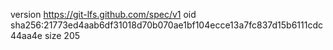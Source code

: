 version https://git-lfs.github.com/spec/v1
oid sha256:21773ed4aab6df31018d70b070ae1bf104ecce13a7fc837d15b6111cdc44aa4e
size 205
